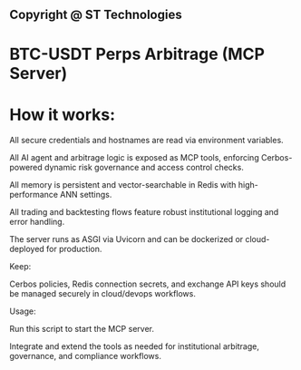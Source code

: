 ## Copyright @ ST Technologies

# BTC-USDT Perps Arbitrage (MCP Server)

# How it works:

All secure credentials and hostnames are read via environment variables.

All AI agent and arbitrage logic is exposed as MCP tools, enforcing Cerbos-powered dynamic risk governance and access control checks.

All memory is persistent and vector-searchable in Redis with high-performance ANN settings.

All trading and backtesting flows feature robust institutional logging and error handling.

The server runs as ASGI via Uvicorn and can be dockerized or cloud-deployed for production.

Keep:

Cerbos policies, Redis connection secrets, and exchange API keys should be managed securely in cloud/devops workflows.

Usage:

Run this script to start the MCP server.

Integrate and extend the tools as needed for institutional arbitrage, governance, and compliance workflows.

